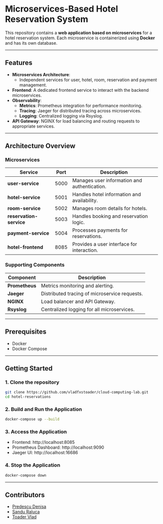 # Microservices-Based Hotel Reservation System

This repository contains a **web application based on microservices** for a hotel reservation system. Each microservice is containerized using **Docker** and has its own database.

---

## Features

- **Microservices Architecture**: 
  - Independent services for user, hotel, room, reservation and payment management.
- **Frontend**: A dedicated frontend service to interact with the backend microservices.
- **Observability**:
  - **Metrics**: Prometheus integration for performance monitoring.
  - **Tracing**: Jaeger for distributed tracing across microservices.
  - **Logging**: Centralized logging via Rsyslog.
- **API Gateway**: NGINX for load balancing and routing requests to appropriate services.

---

## Architecture Overview

### Microservices

| Service                  | Port  | Description                                      |
|--------------------------|-------|--------------------------------------------------|
| **user-service**         | 5000  | Manages user information and authentication.     |
| **hotel-service**        | 5001  | Handles hotel information and availability.      |
| **room-service**         | 5002  | Manages room details for hotels.                 |
| **reservation-service**  | 5003  | Handles booking and reservation logic.           |
| **payment-service**      | 5004  | Processes payments for reservations.             |
| **hotel-frontend**       | 8085  | Provides a user interface for interaction.       |

### Supporting Components

| Component       | Description                                      |
|------------------|-------------------------------------------------------|
| **Prometheus**    | Metrics monitoring and alerting.                |
| **Jaeger**        | Distributed tracing of microservice requests.    |
| **NGINX**        | Load balancer and API Gateway.                  |
| **Rsyslog**        | Centralized logging for all microservices.       |

---

## Prerequisites

- Docker
- Docker Compose


---

## Getting Started

### 1. Clone the repository
```bash
git clone https://github.com/vladfxstoader/cloud-computing-lab.git
cd hotel-reservations
```
### 2. Build and Run the Application
```bash
docker-compose up --build
```
### 3. Access the Application
- Frontend: http://localhost:8085
- Prometheus Dashboard: http://localhost:9090
- Jaeger UI: http://localhost:16686
  
### 4. Stop the Application
```bash
docker-compose down
```
---
## Contributors

- [Predescu Denisa](https://github.com/denisapredescu)
- [Sandu Raluca](https://github.com/ralucsandu)
- [Toader Vlad](https://github.com/vladfxstoader)
